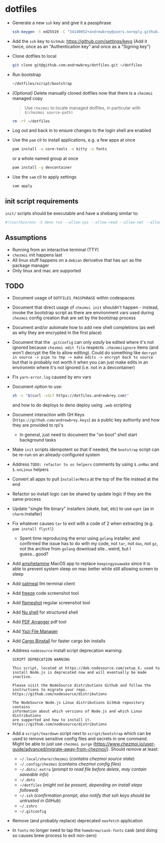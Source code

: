 # dotfiles

- Generate a new `ssh` key and give it a passphrase

  ```sh
  ssh-keygen -t ed25519 -C "34140052+andrewbrey@users.noreply.github.com"
  ```

- Add the `ssh` key to `GitHub`: https://github.com/settings/keys (Add it twice, once as an
  "Authentication key" and once as a "Signing key")

- Clone dotfiles to local

  ```sh
  git clone git@github.com:andrewbrey/dotfiles.git ~/dotfiles
  ```

- Run bootstrap

  ```sh
  ~/dotfiles/script/bootstrap
  ```

- _(Optional)_ Delete manually cloned dotfiles now that there is a `chezmoi` managed copy

  > Use `chezmoi` to locate managed dotfiles, in particular with `$(chezmoi source-path)`

  ```sh
  rm -rf ~/dotfiles
  ```

- Log out and back in to ensure changes to the login shell are enabled

- Use the `pam` cli to install applications, e.g. a few apps at once

  ```sh
  pam install -a core-tools -a kitty -a fonts
  ```

  or a whole named group at once

  ```sh
  pam install -g devcontainer
  ```

- Use the `sam` cli to apply settings

  ```sh
  sam apply
  ```

## init script requirements

`init/` scripts should be executable and have a shebang similar to:

```sh
#!/usr/bin/env -S deno run --allow-sys --allow-read --allow-net --allow-env --allow-run
```

## Assumptions

- Running from an interactive terminal (TTY)
- `chezmoi` init happens last
- All linux stuff happens on a `debian` derivative that has `apt` as the package manager
- Only linux and mac are supported

## TODO

- Document usage of `DOTFILES_PASSPHRASE` within codespaces
- Document that direct usage of `chezmoi init` shouldn't happen - instead, invoke the bootstrap
  script as there are environment vars used during `chezmoi` config creation that are set by the
  bootstrap process
- Document and/or automate how to add new shell completions (as well as why they are encrypted in
  the first place)
- Document that the `.gitconfig` can only _easily_ be edited where it's not ignored because
  `chezmoi edit file` respects `.chezmoiignore` items (and won't decrypt the file to allow editing).
  Could do something like `decrypt in source -> pipe to tmp -> make edits -> encrypt back to source`
  but that is probably not worth it when you can just make edits in an environmtn where it's not
  ignored (i.e. not in a devcontainer)
- Fix `yarn-error.log` caused by env vars
- Document option to use:
  ```sh
  sh -c "$(curl -sSLf https://dotfiles.andrewbrey.com)"
  ```
  and how to do deploys to deno deploy using `.web` scripting

- Document interaction with GH Keys (`https://github.com/andrewbrey.keys`) as a public key authority
  and how they are provided to rpi's
  - In general, just need to document the "on boot" shell start background tasks
- Make `init` scripts idempotent so that if needed, the `bootstrap` script can be re-run on an
  already-configured system
- Address `TODO: refactor to os helpers` comments by using `$.onMac` and `$.onLinux` helpers
- Convert all apps to pull `InstallerMeta` at the top of the file instead at the end
- Refactor so install logic can be shared by update logic if they are the same process
- Update "single file binary" installers (skate, bat, etc) to use `eget` (as in `charm` installer)
- Fix whatever causes `tar` to exit with a code of 2 when extracting (e.g. `pam install flyctl`)
  - Spent time reproducing the error using `golang` installer, and confirmed the issue has to do
    with my code, not `tar`, not `dax`, not `gz`, not the archive from `golang` download
    site...weird, but I guess...good?
- Add [amphetamine](https://apps.apple.com/us/app/amphetamine/id937984704?mt=12) MacOS app to
  replace `keepingyouawake` since it is able to prevent system sleep on mac better while still
  allowing screen to sleep
- Add [oatmeal](https://github.com/dustinblackman/oatmeal) llm terminal client
- Add [freeze](https://github.com/charmbracelet/freeze) code screenshot tool
- Add [flameshot](https://flameshot.org/) regular screenshot tool
- Add [Nu shell](https://www.nushell.sh/) for structured shell
- Add [PDF Arranger](https://flathub.org/apps/com.github.jeromerobert.pdfarranger) pdf tool
- Add [Yazi File Manager](https://github.com/sxyazi/yazi)
- Add [Cargo Binstall](https://crates.io/crates/cargo-binstall/) for faster cargo bin installs
- Address `nodesource` install script deprecation warning:
  ```
  SCRIPT DEPRECATION WARNING

  This script, located at https://deb.nodesource.com/setup_X, used to
  install Node.js is deprecated now and will eventually be made inactive.

  Please visit the NodeSource distributions Github and follow the
  instructions to migrate your repo.
  https://github.com/nodesource/distributions

  The NodeSource Node.js Linux distributions GitHub repository contains
  information about which versions of Node.js and which Linux distributions
  are supported and how to install it.
  https://github.com/nodesource/distributions
  ```
- Add a `script/teardown` script next to `script/bootstrap` which can be used to remove sensitive
  config files and secrets in one command. Might be able to just use `chezmoi purge`
  (https://www.chezmoi.io/user-guide/advanced/migrate-away-from-chezmoi/). Should remove at least:
  - `~/.local/share/chezmoi` (_contains chezmoi source state_)
  - `~/.config/chezmoi` (_contains chezmoi config files_)
  - `~/.dots/.extra` (_prompt to read file before delete, may contain saveable info_)
  - `~/.dots`
  - `~/dotfiles` (_might not be present, depending on install steps followed_)
  - `~/.ssh` (_confirmation prompt, also notify that ssh keys should be untrusted in GitHub_)
  - `~/.zshrc`
  - `~/.gitconfig`
- Remove (and probably replace) deprecated `neofetch` application
- In `fonts` no longer need to tap the `homebrew/cask-fonts` cask (and doing so causes brew process
  to exit non-zero)
